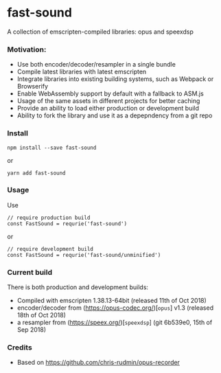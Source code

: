 # fast-sound

A collection of emscripten-compiled libraries: opus and speexdsp


### Motivation:

* Use both encoder/decoder/resampler in a single bundle
* Compile latest libraries with latest emscripten
* Integrate libraries into existing building systems, such as Webpack or Browserify
* Enable WebAssembly support by default with a fallback to ASM.js
* Usage of the same assets in different projects for better caching
* Provide an ability to load either production or development build
* Ability to fork the library and use it as a depepndency from a git repo

### Install

```
npm install --save fast-sound
```

or

```
yarn add fast-sound
```

### Usage

Use

```
// require production build
const FastSound = requrie('fast-sound')
```

or

```
// require development build
const FastSound = requrie('fast-sound/unminified')
```

### Current build

There is both production and development builds:

* Compiled with emscripten 1.38.13-64bit (released 11th of Oct 2018)
* encoder/decoder from (https://opus-codec.org/)[`opus`] v1.3 (released 18th of Oct 2018)
* a resampler from (https://speex.org/)[`speexdsp`] (git 6b539e0, 15th of Sep 2018)

### Credits

* Based on https://github.com/chris-rudmin/opus-recorder
